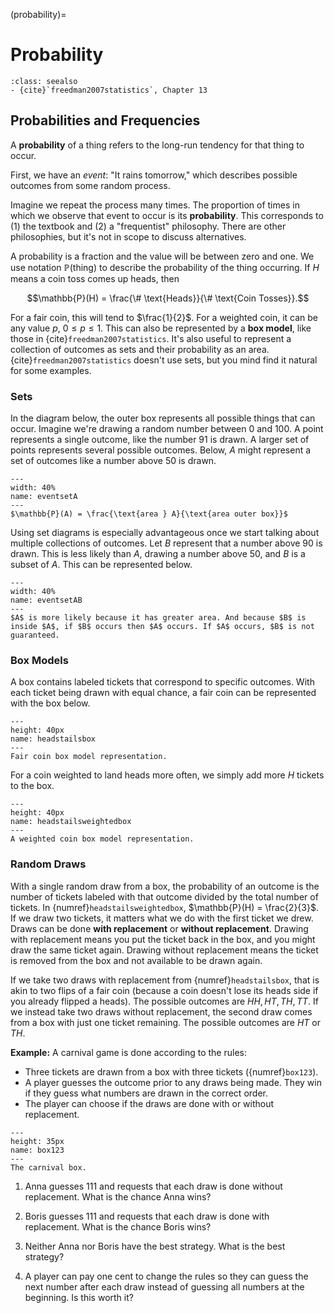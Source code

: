 (probability)=
# Probability

```{admonition} Important Readings
:class: seealso
- {cite}`freedman2007statistics`, Chapter 13
```

## Probabilities and Frequencies

A **probability** of a thing refers to the long-run tendency for that thing to occur. 

First, we have an *event*: "It rains tomorrow," which describes possible outcomes from some random process. 

Imagine we repeat the process many times. The proportion of times in which we observe that event to occur is its **probability**. This corresponds to (1) the textbook and (2) a "frequentist" philosophy. There are other philosophies, but it's not in scope to discuss alternatives. 

A probability is a fraction and the value will be between zero and one. We use notation $\mathbb{P}(\text{thing})$ to describe the probability of the thing occurring. If $H$ means a coin toss comes up heads, then

$$\mathbb{P}(H) = \frac{\# \text{Heads}}{\# \text{Coin Tosses}}.$$


For a fair coin, this will tend to $\frac{1}{2}$. For a weighted coin, it can be any value $p$, $0\leq p \leq 1$. This can also be represented by a  **box model**, like those in {cite}`freedman2007statistics`. It's also useful to represent a collection of outcomes as sets and their probability as an area. {cite}`freedman2007statistics` doesn't use sets, but you mind find it natural for some examples. 

### Sets

In the diagram below, the outer box represents all possible things that can occur. Imagine we're drawing a random number between 0 and 100. A point represents a single outcome, like the number 91 is drawn. A larger set of points represents several possible outcomes. Below, $A$ might represent a set of outcomes like a number above 50 is drawn. 

```{figure} images/eventsetA.svg
---
width: 40%
name: eventsetA
---
$\mathbb{P}(A) = \frac{\text{area } A}{\text{area outer box}}$ 
```


Using set diagrams is especially advantageous once we start talking about multiple collections of outcomes. Let $B$ represent that a number above 90 is drawn. This is less likely than $A$, drawing a number above 50, and $B$ is a subset of $A$. This can be represented below. 


```{figure} images/eventsetAB.svg
---
width: 40%
name: eventsetAB
---
$A$ is more likely because it has greater area. And because $B$ is inside $A$, if $B$ occurs then $A$ occurs. If $A$ occurs, $B$ is not guaranteed. 
```


### Box Models 
A box contains labeled tickets that correspond to specific outcomes. With each ticket being drawn with equal chance, a fair coin can be represented with the box below.

```{figure} images/tikz/headstailsbox.svg
---
height: 40px
name: headstailsbox
---
Fair coin box model representation.
```

For a coin weighted to land heads more often, we simply add more $H$ tickets to the box. 

```{figure} images/tikz/headstailsweightedbox.svg
---
height: 40px
name: headstailsweightedbox
---
A weighted coin box model representation.
```

### Random Draws

With a single random draw from a box, the probability of an outcome is the number of tickets labeled with that outcome divided by the total number of tickets. In {numref}`headstailsweightedbox`, $\mathbb{P}(H) = \frac{2}{3}$. If we draw two tickets, it matters what we do with the first ticket we drew. Draws can be done **with replacement** or **without replacement**. Drawing with replacement means you put the ticket back in the box, and you might draw the same ticket again. Drawing without replacement means the ticket is removed from the box and not available to be drawn again. 

If we take two draws with replacement from {numref}`headstailsbox`, that is akin to two flips of a fair coin (because a coin doesn't lose its heads side if you already flipped a heads). The possible outcomes are $HH,HT,TH,TT$. If we instead take two draws without replacement, the second draw comes from a box with just one ticket remaining. The possible outcomes are $HT$ or $TH$. 





**Example:** A carnival game is done according to the rules:

- Three tickets are drawn from a box with three tickets ({numref}`box123`).
- A player guesses the outcome prior to any draws being made. They win if they guess what numbers are drawn in the correct order.
- The player can choose if the draws are done with or without replacement.

```{figure} images/tikz/box123.svg
---
height: 35px
name: box123
---
The carnival box.
```

1. Anna guesses 111 and requests that each draw is done without replacement. What is the chance Anna wins?

2. Boris guesses 111 and requests that each draw is done with replacement. What is the chance Boris wins?

3. Neither Anna nor Boris have the best strategy. What is the best strategy?

4. A player can pay one cent to change the rules so they can guess the next number after each draw instead of guessing all numbers at the beginning. Is this worth it?

